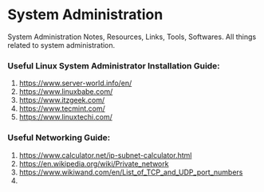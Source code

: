 # System Administration
System Administration Notes, Resources, Links, Tools, Softwares. All things related to system administration.

### Useful Linux System Administrator Installation Guide:
1. https://www.server-world.info/en/
2. https://www.linuxbabe.com/
3. https://www.itzgeek.com/
4. https://www.tecmint.com/
5. https://www.linuxtechi.com/

### Useful Networking Guide:
1. https://www.calculator.net/ip-subnet-calculator.html
2. https://en.wikipedia.org/wiki/Private_network
3. https://www.wikiwand.com/en/List_of_TCP_and_UDP_port_numbers
4. 
